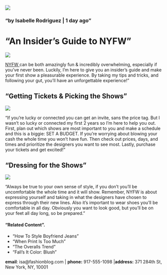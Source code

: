 <!DOCTYPE html>
<html>
<head>
<title>“Everyday with Isa”</title>
</head>
<body>
  <img src="https://content.codecademy.com/courses/learn-html/elements-and-structure/profile.jpg">
  <h3>“by Isabelle Rodriguez | 1 day ago”</h3>
  <h1>“An Insider’s Guide to NYFW”</h1>
  <img src= "https://content.codecademy.com/courses/learn-html/elements-and-structure/image-one.jpeg">
  <p> <a href= "https://en.wikipedia.org/wiki/New_York_Fashion_Week" target="_blank"> NYFW </a>can be both amazingly fun & incredibly overwhelming, especially if you’ve never been. Luckily, I’m here to give you an insider’s guide and make your first show a pleasurable experience. By taking my tips and tricks, and following your gut, you’ll have an unforgettable experience!”
  </p>
  <h2>“Getting Tickets & Picking the Shows”</h2>
  <img src="https://content.codecademy.com/courses/learn-html/elements-and-structure/image-two.jpeg">
  <p>“If you’re lucky or connected you can get an invite, sans the price tag. But I wasn’t so lucky or connected my first 2 years so I’m here to help you out. First, plan out which shows are most important to you and make a schedule and this is a biggie: SET A BUDGET. If you’re worrying about blowing your cash the whole time you won’t have fun. Then check out prices, days, and times and prioritize the designers you want to see most. Lastly, purchase your tickets and get excited!”</p>
  <h2>“Dressing for the Shows”</h2>
  <img src="https://content.codecademy.com/courses/learn-html/elements-and-structure/image-three.jpeg">
  <p>“Always be true to your own sense of style, if you don’t you’ll be uncomfortable the whole time and it will show. Remember, NYFW is about expressing yourself and taking in what the designers have chosen to express through their new lines. Also it’s important to wear shoes you’ll be comfortable in all day. Obviously you want to look good, but you’ll be on your feet all day long, so be prepared.”</p>
  <h4> “Related Content”.</h4>
  <ul>
    <li>“How To Style Boyfriend Jeans” </li>
    <li>“When Print Is Too Much”</li>
    <li>“The Overalls Trend”</li>
    <li>“Fall’s It Color: Blush”</li>
  </ul>
  <div id="Contact">
    <p><strong>email</strong>: isa@fashionblog.com | <strong>phone:</strong> 917-555-1098 |<strong>address:</strong> 371 284th St, New York, NY, 10001
</P>
</div>



</body>
</html>
